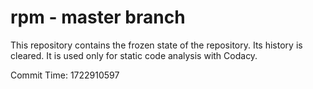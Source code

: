 # rpm - master branch

This repository contains the frozen state of the repository.
Its history is cleared. It is used only for static code
analysis with Codacy.

Commit Time: 1722910597